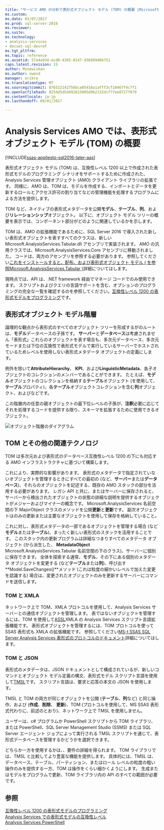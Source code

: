 ```yaml
---
title: "サービス AMO の分析で表形式オブジェクト モデル (TOM) の概要 |Microsoft ドキュメント"
ms.custom: 
ms.date: 03/07/2017
ms.prod: sql-server-2016
ms.reviewer: 
ms.suite: 
ms.technology:
- analysis-services
- docset-sql-devref
ms.tgt_pltfrm: 
ms.topic: reference
ms.assetid: 57a4a934-ecd0-4365-8147-d36899d86751
caps.latest.revision: 15
author: Minewiskan
ms.author: owend
manager: erikre
ms.translationtype: MT
ms.sourcegitcommit: 876522142756bca05416a1afff3cf10467f4c7f1
ms.openlocfilehash: 8254d5d5d492815805d9b2132dcf77ee8727f879
ms.contentlocale: ja-jp
ms.lasthandoff: 09/01/2017

---
```

# <a name="introduction-to-the-tabular-object-model-tom-in-analysis-services-amo"></a>Analysis Services AMO では、表形式オブジェクト モデル (TOM) の概要

[!INCLUDE[ssas-appliesto-sql2016-later-aas](../../includes/ssas-appliesto-sql2016-later-aas.md)]

  表形式オブジェクト モデル (TOM) は、互換性レベル 1200 以上で作成された表形式モデルのプログラミング シナリオをサポートするために作成された、Analysis Services 管理オブジェクト (AMO) クライアント ライブラリの拡張です。 同様に、AMO は、TOM は、モデルを作成する、インポートとデータを更新するロールとアクセス許可の割り当てなどの管理機能を処理するプログラムによる方法を提供します。  
  
TOM など、ネイティブの表形式メタデータを公開**モデル**、**テーブル**、**列**、および**リレーションシップ**オブジェクト。  以下に、オブジェクト モデル ツリーの概要を表示では、コンポーネント部分がどのように関連しているかを示します。  
  
 TOM は、AMO の拡張機能であるために、SQL Server 2016 で導入された新しい表形式オブジェクトを表すすべてのクラスは、新しい Microsoft.AnalysisServices.Tabular.dll アセンブリで実装されます。 AMO の汎用クラスでは、Microsoft.AnalysisServices.Core アセンブリに移動されました。 コードは、両方のアセンブリを参照する必要があります。
参照してください[これをインストールすると、配布、および表形式オブジェクト モデル &#40; を参照Microsoft.AnalysisServices.Tabular &#41;](../../analysis-services/tabular-model-programming-compatibility-level-1200/install-distribute-and-reference-the-tabular-object-model.md)詳細についてはします。  
  
 現時点では、API は、.NET framework 経由でマネージ コードでのみ使用できます。 スクリプトおよびクエリの言語サポートを含む、オプションのプログラミングの完全な一覧を確認するのを参照してください。[互換性レベル 1200 の表形式モデルをプログラミング](../../analysis-services/tabular-model-programming-compatibility-level-1200/tabular-model-programming-for-compatibility-level-1200.md)です。  
  
## <a name="tabular-object-model-hierarchy"></a>表形式オブジェクト モデル階層  
 論理的な観点から表形式のすべてのオブジェクト ツリーを形成するがのルートは、**モデル**データベースの子孫です。 **サーバー**と**データベース**は考慮されません「表形式」これらのオブジェクトを表す場合も、多次元データベース、多次元モードまたは下位の互換性で表形式モデルで実行しているサーバーでホストされているためレベルを使用しない表形式メタデータ オブジェクトの定義にします。 
  
 例外を除いて**AttributeHierarchy**、 **KPI**、および**LinguisticMetadata**、各子オブジェクトのコレクションのメンバーであることができます。 たとえば、**モデル**オブジェクトのコレクションを格納する**テーブル**オブジェクト (を使用して、**テーブル**プロパティ)、各**テーブル**オブジェクトコレクションを含む**列**オブジェクト、およびなどです。  
  
 この階層内の任意の親オブジェクトの最下位レベルの子孫が、**注釈**必要に応じてそれを処理するコードを提供する限り、スキーマを拡張するために使用できるオブジェクト。  
  
 ![オブジェクト階層のダイアグラム](../../analysis-services/tabular-model-programming-compatibility-level-1200/media/ssastomobjectmodeldiagram.png "オブジェクト階層のダイアグラム")  
  
## <a name="tom-and-other-related-technologies"></a>TOM とその他の関連テクノロジ

TOM は多次元および表形式のデータベース互換性レベル 1200 の下にも対応する AMO インフラストラクチャに基づいて構築します。

これにより、実際的な影響があります。
表形式のメタデータで指定されていないオブジェクトを管理するときにすべての最初の (など、**サーバー**または**データベース**)、それらのオブジェクトを記述する、既存の AMO スタックの部分を活用する必要があります。 レガシ API と共に、またはサーバーに保存されると、サーバーから検出されたオブジェクトの状態の詳細な説明を提供するオブジェクトがメジャーおよびマイナーの概念です。 Microsoft.AnalysisServices 名前空間の下 MajorObject クラスのメソッドを公開**更新**と**更新**です。 副次オブジェクトはのみの更新または主要なオブジェクトを使用して保存を格納していること。

これに対し、表形式メタデータの一部であるオブジェクトを管理する場合 (など**モデル**または**テーブル**)、まったく新しい表形式のスタックを活用することです。 このスタック内の更新プログラムは詳細なつまりすべてのメタデータ オブジェクト (から派生した、 **MetadataObject** Microsoft.AnalysisServices.Tabular 名前空間の下のクラス)、サーバーに個別に保存できます。 全体を探索する通常、**モデル**、その下にある個別のメタデータ オブジェクトを変更する (など**テーブル**または**列**)、呼び出す**Model.SaveChanges()**メソッド (これは粒度の細かいレベルで加えた変更を認識する) 場合は、変更されたオブジェクトのみを更新するサーバーにコマンドを送信します。

### <a name="tom-and-xmla"></a>TOM と XMLA

ネットワーク上で TOM、XMLA プロトコルを使用して、Analysis Services サーバーとの通信オブジェクトを管理します。 表ではないオブジェクトを管理するには、TOM を使用して[ASSL](https://msdn.microsoft.com/library/ms128525.aspx)XMLA の Analysis Services スクリプト言語拡張機能です。 表形式オブジェクトを管理するには、TOM プロトコルを使って SSAS 表形式も XMLA の拡張機能です。 参照してください[MS-t SSAS SQL Server Analysis Services 表形式のプロトコルのドキュメント](https://msdn.microsoft.com/library/mt719260.aspx)詳細についてはします。

### <a name="tom-and-json"></a>TOM と JSON

表形式のメタデータは、JSON ドキュメントとして構成されているが、新しいコマンドとオブジェクト モデル定義の構文、表形式モデル スクリプト言語を使用して[TMSL](https://msdn.microsoft.com/library/mt614797.aspx)です。 スクリプト言語は、要求と応答の本文の JSON を使用します。

TMSL と TOM の両方が同じオブジェクトを公開 (**テーブル**、**列**など) と同じ操作、および (**作成**、**削除**、 **更新**)、TOM (プロトコルを使用して、MS SSAS 表形式代わりに、前述のとおり)、ネットワーク上で TMSL を使用しません。

ユーザーは、c# プログラムか PowerShell スクリプトから TOM ライブラリ、または PowerShell、SQL Server Management Studio (SSMS) または SQL Server エージェント ジョブによって実行される TMSL スクリプトを通じて、表形式データベースを管理するかどうかを選択できます。

どちらか一方を使用するかは、、要件の詳細を得られます。 TOM ライブラリでは、TMSL と比較してより豊富な機能を提供します。 具体的には、TMSL は、データベース、テーブル、パーティション、またはロール レベルの粒度の粗い操作のみを提供する一方、TOM は操作をくらい細かくようにします。 生成またはモデルをプログラムで更新、TOM ライブラリ内の API のすべての範囲が必要です。
  
## <a name="see-also"></a>参照  
 [互換性レベル 1200 の表形式モデルのプログラミング](../../analysis-services/tabular-model-programming-compatibility-level-1200/tabular-model-programming-for-compatibility-level-1200.md)   
 [Analysis Services での表形式モデルの互換性レベル](../../analysis-services/tabular-models/compatibility-level-for-tabular-models-in-analysis-services.md)  
[Analysis Services PowerShell](../../analysis-services/powershell/analysis-services-powershell-reference.md)
  
